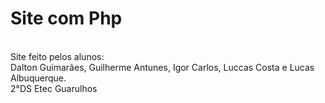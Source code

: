 # Site com Php
<br>
Site feito pelos alunos:
<br>
Dalton Guimarães, Guilherme Antunes, Igor Carlos, Luccas Costa e Lucas Albuquerque.
<br>
2°DS Etec Guarulhos

